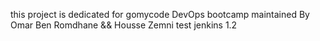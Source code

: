 this project is dedicated for gomycode DevOps bootcamp
maintained By Omar Ben Romdhane && Housse Zemni
test jenkins 1.2